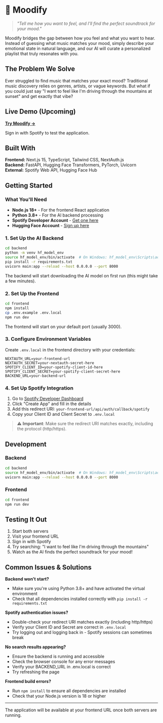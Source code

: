 # 🎵 Moodify

> *"Tell me how you want to feel, and I'll find the perfect soundtrack for your mood."*

Moodify bridges the gap between how you feel and what you want to hear. Instead of guessing what music matches your mood, simply describe your emotional state in natural language, and our AI will curate a personalized playlist that truly resonates with you.

## The Problem We Solve

Ever struggled to find music that matches your exact mood? Traditional music discovery relies on genres, artists, or vague keywords. But what if you could just say "I want to feel like I'm driving through the mountains at sunset" and get exactly that vibe?

## Live Demo (Upcoming)

**[Try Moodify →](#)**

Sign in with Spotify to test the application.

## Built With

**Frontend:** Next.js 15, TypeScript, Tailwind CSS, NextAuth.js  
**Backend:** FastAPI, Hugging Face Transformers, PyTorch, Uvicorn  
**External:** Spotify Web API, Hugging Face Hub

## Getting Started

### What You'll Need
- **Node.js 18+** - For the frontend React application
- **Python 3.8+** - For the AI backend processing
- **Spotify Developer Account** - [Get one here](https://developer.spotify.com/)
- **Hugging Face Account** - [Sign up here](https://huggingface.co/)

### 1. Set Up the AI Backend
```bash
cd backend
python -m venv hf_model_env
source hf_model_env/bin/activate  # On Windows: hf_model_env\Scripts\activate
pip install -r requirements.txt
uvicorn main:app --reload --host 0.0.0.0 --port 8000
```

The backend will start downloading the AI model on first run (this might take a few minutes).

### 2. Set Up the Frontend
```bash
cd frontend
npm install
cp .env.example .env.local
npm run dev
```

The frontend will start on your default port (usually 3000).

### 3. Configure Environment Variables
Create `.env.local` in the frontend directory with your credentials:
```env
NEXTAUTH_URL=your-frontend-url
NEXTAUTH_SECRET=your-nextauth-secret-here
SPOTIFY_CLIENT_ID=your-spotify-client-id-here
SPOTIFY_CLIENT_SECRET=your-spotify-client-secret-here
BACKEND_URL=your-backend-url
```

### 4. Set Up Spotify Integration
1. Go to [Spotify Developer Dashboard](https://developer.spotify.com/dashboard)
2. Click "Create App" and fill in the details
3. Add this redirect URI: `your-frontend-url/api/auth/callback/spotify`
4. Copy your Client ID and Client Secret to `.env.local`

> ⚠️ **Important**: Make sure the redirect URI matches exactly, including the protocol (http/https).

## Development

### Backend
```bash
cd backend
source hf_model_env/bin/activate  # On Windows: hf_model_env\Scripts\activate
uvicorn main:app --reload --host 0.0.0.0 --port 8000
```

### Frontend
```bash
cd frontend
npm run dev
```

## Testing It Out
1. Start both servers
2. Visit your frontend URL
3. Sign in with Spotify
4. Try searching: "I want to feel like I'm driving through the mountains"
5. Watch as the AI finds the perfect soundtrack for your mood!

## Common Issues & Solutions

**Backend won't start?**
- Make sure you're using Python 3.8+ and have activated the virtual environment
- Check that all dependencies installed correctly with `pip install -r requirements.txt`

**Spotify authentication issues?**
- Double-check your redirect URI matches exactly (including http/https)
- Verify your Client ID and Secret are correct in `.env.local`
- Try logging out and logging back in - Spotify sessions can sometimes break

**No search results appearing?**
- Ensure the backend is running and accessible
- Check the browser console for any error messages
- Verify your BACKEND_URL in .env.local is correct
- Try refreshing the page

**Frontend build errors?**
- Run `npm install` to ensure all dependencies are installed
- Check that your Node.js version is 18 or higher

---

The application will be available at your frontend URL once both servers are running.